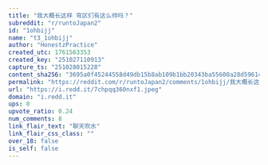 ```yaml
---
title: "我大概长这样 穹区们有这么帅吗？"
subreddit: "r/runtoJapan2"
id: "1ohbijj"
name: "t3_1ohbijj"
author: "HonestzPractice"
created_utc: 1761563353
created_key: "251027110913"
capture_ts: "251028015228"
content_sha256: "3695a0f45244558d49db15b8ab109b1bb20343ba55600a28d5961419c32fd9a4"
permalink: "https://reddit.com/r/runtoJapan2/comments/1ohbijj/我大概长这样_穹区们有这么帅吗/"
url: "https://i.redd.it/7chpqq360nxf1.jpeg"
domain: "i.redd.it"
ups: 0
upvote_ratio: 0.24
num_comments: 8
link_flair_text: "聊天吹水"
link_flair_css_class: ""
over_18: false
is_self: false
---
```


